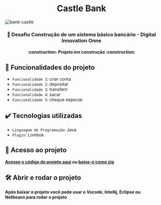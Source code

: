 
<h1 align="center"> Castle Bank </h1>

![bank-castle](https://user-images.githubusercontent.com/40921734/163443206-40c1c2cf-fd87-4f93-b11a-efd7fea147c5.png)

<h3 align="center"> 🥇 Desafio Construção de um sistema básico bancário - Digital Innovation Onne  </h3>
           
<h4 align="center"> 
    :construction:  Projeto em construção  :construction:
</h4>
        
## :hammer: Funcionalidades do projeto

- `Funcionalidade 1`: criar conta
- `Funcionalidade 2`: depositar
- `Funcionalidade 3`: transferir
- `Funcionalidade 4`: sacar
- `Funcionalidade 5`: cheque especial

## ✔️ Tecnologias utilizadas

- `Linguagem de Programação`: Java
- `Plugin`: Lombok

## 📁 Acesso ao projeto

**[Acesse o código do projeto aqui](https://github.com/srtapoe/banco-dio/tree/master/src/main/java/com/br/entidades) ou [baixe-o como zip](https://github.com/srtapoe/banco-dio)**

## 🛠️ Abrir e rodar o projeto

**Após baixar o projeto você pode usar o Vscode, Intellij, Eclipse ou Netbeans para rodar o projeto**
